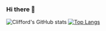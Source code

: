 ### Hi there 👋

<!--
**droffilc1/droffilc1** is a ✨ _special_ ✨ repository because its `README.md` (this file) appears on your GitHub profile.

Here are some ideas to get you started:

- 🔭 I’m currently working on ...
- 🌱 I’m currently learning ...
- 👯 I’m looking to collaborate on ...
- 🤔 I’m looking for help with ...
- 💬 Ask me about ...
- 📫 How to reach me: ...
- 😄 Pronouns: ...
- ⚡ Fun fact: ...
-->
![Clifford's GitHub stats](https://github-readme-stats.vercel.app/api?username=droffilc1&show_icons=true&theme=radical)
[![Top Langs](https://github-readme-stats.vercel.app/api/top-langs/?username=droffilc1)](https://github.com/droffilc1/github-readme-stats)
